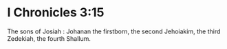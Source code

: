 # I Chronicles 3:15

The sons of Josiah : Johanan the firstborn, the second Jehoiakim, the third Zedekiah, the fourth Shallum.
